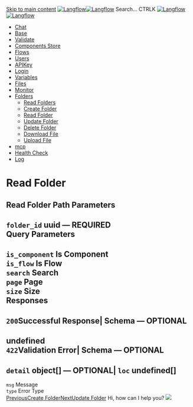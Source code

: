 [Skip to main content](https://docs.langflow.org/api/<#__docusaurus_skipToContent_fallback>)
[![Langflow](https://docs.langflow.org/img/langflow-logo-black.svg)![Langflow](https://docs.langflow.org/img/langflow-logo-white.svg)](https://docs.langflow.org/api/</>)
[](https://docs.langflow.org/api/<https:/github.com/langflow-ai/langflow>)[](https://docs.langflow.org/api/<https:/twitter.com/langflow_ai>)[](https://docs.langflow.org/api/<https:/discord.gg/EqksyE2EX9>)
Search...
CTRLK
[![Langflow](https://docs.langflow.org/img/langflow-logo-black.svg)![Langflow](https://docs.langflow.org/img/langflow-logo-white.svg)](https://docs.langflow.org/api/</>)
  * [Chat](https://docs.langflow.org/api/</api/retrieve-vertices-order>)
  * [Base](https://docs.langflow.org/api/</api/get-all>)
  * [Validate](https://docs.langflow.org/api/</api/post-validate-code>)
  * [Components Store](https://docs.langflow.org/api/</api/check-if-store-is-enabled>)
  * [Flows](https://docs.langflow.org/api/</api/create-flow>)
  * [Users](https://docs.langflow.org/api/</api/add-user>)
  * [APIKey](https://docs.langflow.org/api/</api/get-api-keys-route>)
  * [Login](https://docs.langflow.org/api/</api/login-to-get-access-token>)
  * [Variables](https://docs.langflow.org/api/</api/read-variables>)
  * [Files](https://docs.langflow.org/api/</api/upload-file-1>)
  * [Monitor](https://docs.langflow.org/api/</api/get-vertex-builds>)
  * [Folders](https://docs.langflow.org/api/</api/read-folders>)
    * [Read Folders](https://docs.langflow.org/api/</api/read-folders>)
    * [Create Folder](https://docs.langflow.org/api/</api/create-folder>)
    * [Read Folder](https://docs.langflow.org/api/</api/read-folder>)
    * [Update Folder](https://docs.langflow.org/api/</api/update-folder>)
    * [Delete Folder](https://docs.langflow.org/api/</api/delete-folder>)
    * [Download File](https://docs.langflow.org/api/</api/download-file-1>)
    * [Upload File](https://docs.langflow.org/api/</api/upload-file-2>)
  * [mcp](https://docs.langflow.org/api/</api/handle-sse>)
  * [Health Check](https://docs.langflow.org/api/</api/health>)
  * [Log](https://docs.langflow.org/api/</api/stream-logs>)


# Read Folder
Read Folder
Path Parameters  
---  
`folder_id` uuid — **REQUIRED**  
Query Parameters  
---  
`is_component` Is Component  
`is_flow` Is Flow  
`search` Search  
`page` Page  
`size` Size  
Responses  
---  
`200`Successful Response| Schema  — **OPTIONAL**  
---  
undefined  
`422`Validation Error| Schema  — **OPTIONAL**  
---  
`detail` object[] — **OPTIONAL**| `loc` undefined[]  
---  
`msg` Message  
`type` Error Type  
[PreviousCreate Folder](https://docs.langflow.org/api/</api/create-folder>)[NextUpdate Folder](https://docs.langflow.org/api/</api/update-folder>)
Hi, how can I help you?
![](https://docs.langflow.org/img/langflow-icon-black-transparent.svg)

